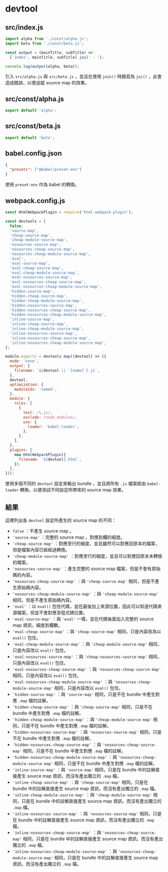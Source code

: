 # devtool

## src/index.js

```js
import alpha from './const/alpha.js';
import beta from './const/beta.js';

const output = (mainTitle, subTitle) =>
  ['index', mainTitle, subTitle].joi(' - ');

console.log(output(alpha, beta));
```

引入 `src/alpha.js` 與 `src/beta.js` ，並且在使用 `join()` 時錯寫為 `joi()` ，此會造成錯誤，以便追蹤 source map 的效果。

## src/const/alpha.js

```js
export default 'alpha';
```

## src/const/beta.js

```js
export default 'beta';
```

## babel.config.json

```json
{
  "presets": ["@babel/preset-env"]
}
```

使用 `preset-env` 作為 babel 的轉換。

## webpack.config.js

```js
const HtmlWebpackPlugin = require('html-webpack-plugin');

const devtools = [
  false,
  'source-map',
  'cheap-source-map',
  'cheap-module-source-map',
  'nosources-source-map',
  'nosources-cheap-source-map',
  'nosources-cheap-module-source-map',
  'eval',
  'eval-source-map',
  'eval-cheap-source-map',
  'eval-cheap-module-source-map',
  'eval-nosources-source-map',
  'eval-nosources-cheap-source-map',
  'eval-nosources-cheap-module-source-map',
  'hidden-source-map',
  'hidden-cheap-source-map',
  'hidden-cheap-module-source-map',
  'hidden-nosources-source-map',
  'hidden-nosources-cheap-source-map',
  'hidden-nosources-cheap-module-source-map',
  'inline-source-map',
  'inline-cheap-source-map',
  'inline-cheap-module-source-map',
  'inline-nosources-source-map',
  'inline-nosources-cheap-source-map',
  'inline-nosources-cheap-module-source-map',
];

module.exports = devtools.map((devtool) => ({
  mode: 'none',
  output: {
    filename: `${devtool || '[name]'}.js`,
  },
  devtool,
  optimization: {
    moduleIds: 'named',
  },
  module: {
    rules: [
      {
        test: /\.js/,
        exclude: /node_modules/,
        use: {
          loader: 'babel-loader',
        },
      },
    ],
  },
  plugins: [
    new HtmlWebpackPlugin({
      filename: `${devtool}.html`,
    }),
  ],
}));
```

使用多個不同的 `devtool` 設定來輸出 bundle ，並且將所有 `.js` 檔案經由 `babel-loader` 轉換，以便測試不同設定所帶來的 source map 效果。

## 結果

這裡列出各 `devtool` 設定所產生的 source map 的不同：

- `false` ：不產生 source map 。
- `'source-map'` ：完整的 source map ，對應到欄的細度。
- `'cheap-source-map'` ：對應至行的細度，並且雖然可以對應回原本的檔案，但是檔案內容已經經過轉換。
- `'cheap-module-source-map'` ：對應至行的細度，並且可以對應回原本未轉換的檔案。
- `'nosources-source-map'` ：產生完整的 source map 檔案，但是不會有原始碼的內容。
- `'nosources-cheap-source-map'` ：與 `'cheap-source-map'` 相同，但是不產生原始碼內容。
- `'nosources-cheap-module-source-map'` ：與 `'cheap-module-source-map'` 相同，但是不產生原始碼內容。
- `'eval'` ：以 `eval()` 包住代碼，並在最後加上來源位置，因此可以知道代碼來源檔案，但並不會對應至程式碼位置。
- `'eval-source-map'` ：與 `'eval'` 一樣，並在代碼後面加入完整的 source map 資訊，細度到欄數。
- `'eval-cheap-source-map'` ：與 `'cheap-source-map'` 相同，只是內容改為以 `eval()` 包住。
- `'eval-cheap-module-source-map'` ：與 `'cheap-module-source-map'` 相同，只是內容改以 `eval()` 包住。
- `'eval-nosources-source-map'` ：與 `'cheap-nosources-source-map'` 相同，只是內容改以 `eval()` 包住。
- `'eval-nosources-cheap-source-map'` ：與 `'nosources-cheap-source-map'` 相同，只是內容改以 `eval()` 包住。
- `'eval-nosources-cheap-module-source-map'` ：與 `'nosources-cheap-module-source-map'` 相同，只是內容改以 `eval()` 包住。
- `'hidden-source-map'` ：與 `'source-map'` 相同，只是不在 bundle 中產生對應 `.map` 檔的註解。
- `'hidden-cheap-source-map'` ：與 `'cheap-source-map'` 相同，只是不在 bundle 中產生對應 `.map` 檔的註解。
- `'hidden-cheap-module-source-map'` ：與 `'cheap-module-source-map'` 相同，只是不在 bundle 中產生對應 `.map` 檔的註解。
- `'hidden-nosources-source-map'` ：與 `'nosources-source-map'` 相同，只是不在 bundle 中產生對應 `.map` 檔的註解。
- `'hidden-nosources-cheap-source-map'` ：與 `'nosources-cheap-source-map'` 相同，只是不在 bundle 中產生對應 `.map` 檔的註解。
- `'hidden-nosources-cheap-module-source-map'` ：與 `'nosources-cheap-module-source-map'` 相同，只是不在 bundle 中產生對應 `.map` 檔的註解。
- `'inline-source-map'` ：與 `'source-map'` 相同，只是在 bundle 中的註解直接產生 source map 資訊，而沒有產出獨立的 `.map` 檔。
- `'inline-cheap-source-map'` ：與 `'cheap-source-map'` 相同，只是在 bundle 中的註解直接產生 source map 資訊，而沒有產出獨立的 `.map` 檔。
- `'inline-cheap-module-source-map'` ：與 `'cheap-module-source-map'` 相同，只是在 bundle 中的註解直接產生 source map 資訊，而沒有產出獨立的 `.map` 檔。
- `'inline-nosources-source-map'` ：與 `'nosources-source-map'` 相同，只是在 bundle 中的註解直接產生 source map 資訊，而沒有產出獨立的 `.map` 檔。
- `'inline-nosources-cheap-source-map'` ：與 `'nosources-cheap-source-map'` 相同，只是在 bundle 中的註解直接產生 source map 資訊，而沒有產出獨立的 `.map` 檔。
- `'inline-nosources-cheap-module-source-map'` ：與 `'nosources-cheap-module-source-map'` 相同，只是在 bundle 中的註解直接產生 source map 資訊，而沒有產出獨立的 `.map` 檔。
